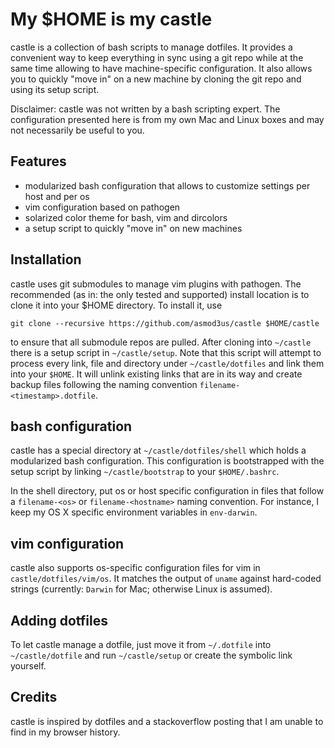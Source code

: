 # My $HOME is my castle

castle is a collection of bash scripts to manage dotfiles. It provides a
convenient way to keep everything in sync using a git repo while at the
same time allowing to have machine-specific configuration. It also allows
you to quickly "move in" on a new machine by cloning the git repo and using
its setup script.

Disclaimer: castle was not written by a bash scripting expert. The
configuration presented here is from my own Mac and Linux boxes and
may not necessarily be useful to you.

## Features

- modularized bash configuration that allows to customize settings per host and per os
- vim configuration based on pathogen
- solarized color theme for bash, vim and dircolors
- a setup script to quickly "move in" on new machines

## Installation

castle uses git submodules to manage vim plugins with pathogen. The
recommended (as in: the only tested and supported) install location is to clone
it into your $HOME directory. To install it, use

	git clone --recursive https://github.com/asmod3us/castle $HOME/castle

to ensure that all submodule repos are pulled. After cloning into
`~/castle` there is a setup script in `~/castle/setup`. Note that this
script will attempt to process every link, file and directory under
`~/castle/dotfiles` and link them into your `$HOME`. It will unlink existing links
that are in its way and create backup files following the naming convention
`filename-<timestamp>.dotfile`.

## bash configuration
castle has a special directory at `~/castle/dotfiles/shell` which holds a
modularized bash configuration. This configuration is bootstrapped with the
setup script by linking `~/castle/bootstrap` to your `$HOME/.bashrc`.

In the shell directory, put os or host specific configuration in files that
follow a `filename-<os>` or `filename-<hostname>` naming convention. For
instance, I keep my OS X specific environment variables in `env-darwin`.

## vim configuration
castle also supports os-specific configuration files for vim in
`castle/dotfiles/vim/os`. It matches the output of `uname` against
hard-coded strings (currently: `Darwin` for Mac; otherwise Linux is assumed).

## Adding dotfiles
To let castle manage a dotfile, just move it from `~/.dotfile` into
`~/castle/dotfile` and run `~/castle/setup` or create the symbolic link
yourself.

## Credits
castle is inspired by dotfiles and a stackoverflow posting that I am unable
to find in my browser history.
